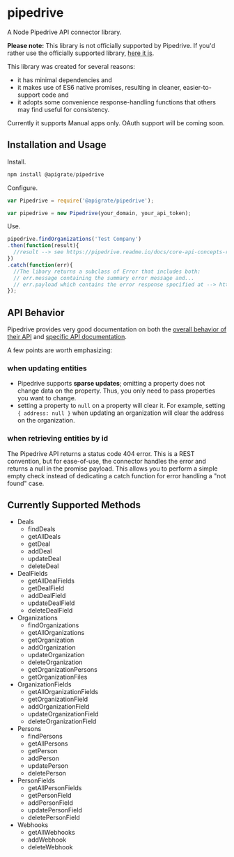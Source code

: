 # pipedrive
A Node Pipedrive API connector library.

**Please note:** This library is not officially supported by Pipedrive. If you'd rather use the officially supported library, [here it is](https://github.com/pipedrive/client-nodejs).

This library was created for several reasons:
* it has minimal dependencies and
* it makes use of ES6 native promises, resulting in cleaner, easier-to-support code and
* it adopts some convenience response-handling functions that others may find useful for consistency.

Currently it supports Manual apps only. OAuth support will be coming soon.


## Installation and Usage

Install.
```javascript
npm install @apigrate/pipedrive
```

Configure.
```javascript
var Pipedrive = require('@apigrate/pipedrive');

var pipedrive = new Pipedrive(your_domain, your_api_token);
```

Use.
```javascript
pipedrive.findOrganizations('Test Company')
.then(function(result){
  //result --> see https://pipedrive.readme.io/docs/core-api-concepts-responses
})
.catch(function(err){
  //The libary returns a subclass of Error that includes both:
  // err.message containing the summary error message and...
  // err.payload which contains the error response specified at --> https://pipedrive.readme.io/docs/core-api-concepts-responses
});
```

## API Behavior

Pipedrive provides very good documentation on both the [overall behavior of their API](https://pipedrive.readme.io/docs/core-api-concepts-about-pipedrive-api) and [specific API documentation](https://developers.pipedrive.com/docs/api/v1).

A few points are worth emphasizing:

### when updating entities
* Pipedrive supports **sparse updates**; omitting a property does not change data on the property. Thus, you only need to pass properties you want to change.
* setting a property to `null` on a property will clear it. For example, setting `{ address: null }` when updating an organization will clear the address on the organization.

### when retrieving entities by id
The Pipedrive API returns a status code 404 error. This is a REST convention, but for ease-of-use, the connector handles the error and returns a null in the promise payload. This allows you to perform a simple empty check instead of dedicating a catch function for error handling a "not found" case.

## Currently Supported Methods
* Deals
  * findDeals
  * getAllDeals
  * getDeal
  * addDeal
  * updateDeal
  * deleteDeal
* DealFields
  * getAllDealFields
  * getDealField
  * addDealField
  * updateDealField
  * deleteDealField
* Organizations
  * findOrganizations
  * getAllOrganizations
  * getOrganization
  * addOrganization
  * updateOrganization
  * deleteOrganization
  * getOrganizationPersons
  * getOrganizationFiles
* OrganizationFields
  * getAllOrganizationFields
  * getOrganizationField
  * addOrganizationField
  * updateOrganizationField
  * deleteOrganizationField
* Persons
  * findPersons
  * getAllPersons
  * getPerson
  * addPerson
  * updatePerson
  * deletePerson
* PersonFields
  * getAllPersonFields
  * getPersonField
  * addPersonField
  * updatePersonField
  * deletePersonField
* Webhooks
  * getAllWebhooks
  * addWebhook
  * deleteWebhook
